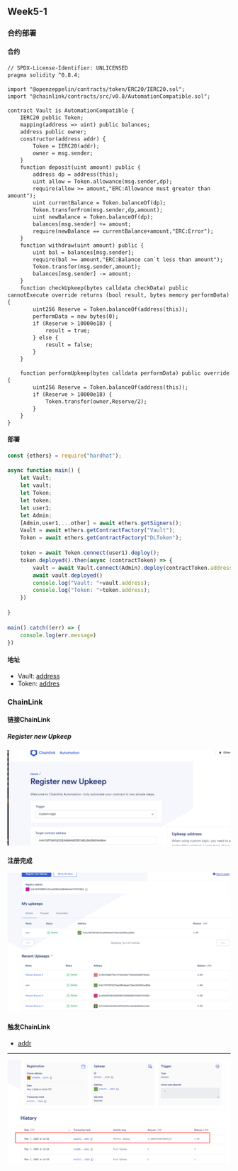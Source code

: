 ## Week5-1

### 合约部署

#### 合约
```solidity
// SPDX-License-Identifier: UNLICENSED
pragma solidity ^0.8.4;

import "@openzeppelin/contracts/token/ERC20/IERC20.sol";
import "@chainlink/contracts/src/v0.8/AutomationCompatible.sol";

contract Vault is AutomationCompatible {
    IERC20 public Token;
    mapping(address => uint) public balances;
    address public owner;
    constructor(address addr) {
        Token = IERC20(addr);
        owner = msg.sender;
    }
    function deposit(uint amount) public {
        address dp = address(this);
        uint allow = Token.allowance(msg.sender,dp);
        require(allow >= amount,"ERC:Allowance must greater than amount");
        uint currentBalance = Token.balanceOf(dp);
        Token.transferFrom(msg.sender,dp,amount);
        uint newBalance = Token.balanceOf(dp);
        balances[msg.sender] += amount;
        require(newBalance == currentBalance+amount,"ERC:Error");
    }
    function withdraw(uint amount) public {
        uint bal = balances[msg.sender];
        require(bal >= amount,"ERC:Balance can`t less than amount");
        Token.transfer(msg.sender,amount);
        balances[msg.sender] -= amount;
    }
    function checkUpkeep(bytes calldata checkData) public cannotExecute override returns (bool result, bytes memory performData) {
        uint256 Reserve = Token.balanceOf(address(this));
        performData = new bytes(0);
        if (Reserve > 10000e18) {
            result = true;
        } else {
            result = false;
        }
    }

    function performUpkeep(bytes calldata performData) public override {
        uint256 Reserve = Token.balanceOf(address(this));
        if (Reserve > 10000e18) {
            Token.transfer(owner,Reserve/2);
        }
    }
}

```
#### 部署

```js
const {ethers} = require("hardhat");

async function main() {
    let Vault;
    let vault;
    let Token;
    let token;
    let user1;
    let Admin;
    [Admin,user1,...other] = await ethers.getSigners();
    Vault = await ethers.getContractFactory("Vault");
    Token = await ethers.getContractFactory("DLToken");

    token = await Token.connect(user1).deploy();
    token.deployed().then(async (contractToken) => {
        vault = await Vault.connect(Admin).deploy(contractToken.address);
        await vault.deployed()
        console.log("Vault: "+vault.address);
        console.log("Token: "+token.address);
    })

}

main().catch((err) => {
    console.log(err.message)
})
```

#### 地址

* Vault: [address](https://sepolia.etherscan.io/address/0x6172f70970270ea589a9eeb734ec3b53931ad8b4)
* Token: [addres](https://sepolia.etherscan.io/token/0x06fd7b07234245094ecc4bba43536f8d9d666077)

### ChainLink

#### 链接ChainLink

##### Register new Upkeep

![pic](./img/1.png)

#### 注册完成

![pic](./img/2.png)

#### 触发ChainLink

* [addr](https://sepolia.etherscan.io/tx/0xb07d348c45e058a278227ac2d10960f8deff52ef8326aeb76128e576a2bf90f5)

---

![pic](./img/3.png)
